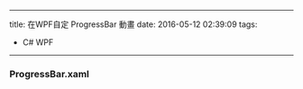 ----
title: 在WPF自定 ProgressBar 動畫
date: 2016-05-12 02:39:09
tags:
- C# WPF 
----
### ProgressBar.xaml